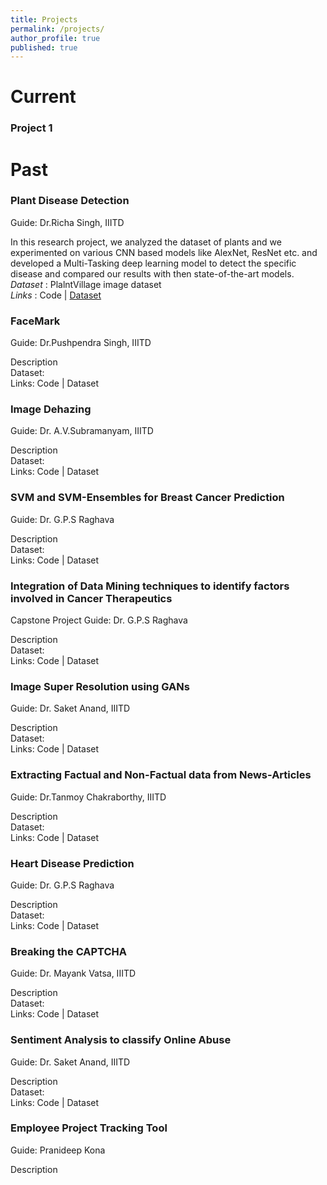 ```yaml
---
title: Projects
permalink: /projects/
author_profile: true
published: true
---
```


# Current

### Project 1



# Past

### Plant Disease Detection
Guide: Dr.Richa Singh, IIITD

In this research project, we analyzed the dataset of plants and we experimented on various CNN based models like AlexNet, ResNet etc. and developed a Multi-Tasking deep learning model to detect the specific disease and compared our results with then state-of-the-art models.<br>
_Dataset_ : PlalntVillage image dataset<br>
_Links_ : Code | [Dataset](https://plantvillage.psu.edu/)


### FaceMark
Guide: Dr.Pushpendra Singh, IIITD

Description<br>
Dataset:<br>
Links: Code | Dataset

### Image Dehazing
Guide: Dr. A.V.Subramanyam, IIITD

Description<br>
Dataset:<br>
Links: Code | Dataset

### SVM and SVM-Ensembles for Breast Cancer Prediction
Guide: Dr. G.P.S Raghava

Description<br>
Dataset:<br>
Links: Code | Dataset

### Integration of Data Mining techniques to identify factors involved in Cancer Therapeutics
Capstone Project
Guide: Dr. G.P.S Raghava

Description<br>
Dataset:<br>
Links: Code | Dataset

### Image Super Resolution using GANs
Guide: Dr. Saket Anand, IIITD

Description<br>
Dataset:<br>
Links: Code | Dataset

### Extracting Factual and Non-Factual data from News-Articles
Guide: Dr.Tanmoy Chakraborthy, IIITD

Description<br>
Dataset:<br>
Links: Code | Dataset

### Heart Disease Prediction
Guide: Dr. G.P.S Raghava

Description<br>
Dataset:<br>
Links: Code | Dataset

### Breaking the CAPTCHA
Guide: Dr. Mayank Vatsa, IIITD

Description<br>
Dataset:<br>
Links: Code | Dataset

### Sentiment Analysis to classify Online Abuse
Guide: Dr. Saket Anand, IIITD

Description<br>
Dataset:<br>
Links: Code | Dataset

### Employee Project Tracking Tool
Guide: Pranideep Kona

Description<br>
